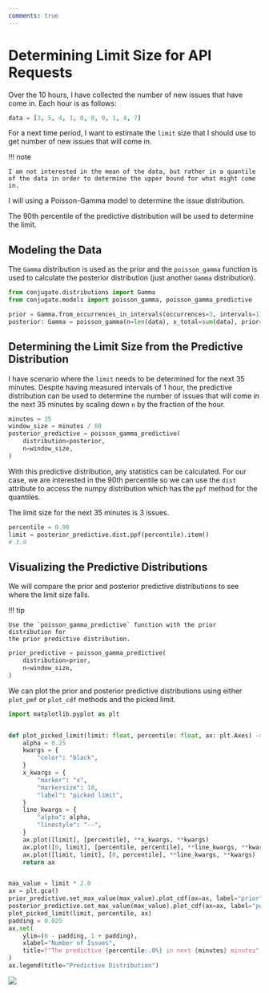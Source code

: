 ```yaml
---
comments: true
---
```

# Determining Limit Size for API Requests

Over the 10 hours, I have collected the number of new issues that have come in.
Each hour is as follows:

```python
data = [3, 5, 4, 1, 0, 0, 0, 1, 4, 7]
```

For a next time period, I want to estimate the `limit` size that I should use
to get number of new issues that will come in.


!!! note

    I am not interested in the mean of the data, but rather in a quantile
    of the data in order to determine the upper bound for what might come
    in.

I will using a Poisson-Gamma model to determine the issue distribution.

The 90th percentile of the predictive distribution will be used to determine
the limit.

## Modeling the Data

The `Gamma` distribution is used as the prior and the `poisson_gamma` function
is used to calculate the posterior distribution (just another `Gamma`
distribution).

```python
from conjugate.distributions import Gamma
from conjugate.models import poisson_gamma, poisson_gamma_predictive

prior = Gamma.from_occurrences_in_intervals(occurrences=3, intervals=1)
posterior: Gamma = poisson_gamma(n=len(data), x_total=sum(data), prior=prior)
```

## Determining the Limit Size from the Predictive Distribution

I have scenario where the `limit` needs to be determined for the next 35
minutes. Despite having measured intervals of 1 hour, the predictive
distribution can be used to determine the number of issues that will come in
the next 35 minutes by scaling down `n` by the fraction of the hour.

```python
minutes = 35
window_size = minutes / 60
posterior_predictive = poisson_gamma_predictive(
    distribution=posterior,
    n=window_size,
)
```

With this predictive distribution, any statistics can be calculated. For our
case, we are interested in the 90th percentile so we can use the `dist`
attribute to access the numpy distribution which has the `ppf` method for the
quantiles.

The limit size for the next 35 minutes is 3 issues.

```python
percentile = 0.90
limit = posterior_predictive.dist.ppf(percentile).item()
# 3.0
```

## Visualizing the Predictive Distributions

We will compare the prior and posterior predictive distributions to see where
the limit size falls.

!!! tip

    Use the `poisson_gamma_predictive` function with the prior distribution for
    the prior predictive distribution.


```python
prior_predictive = poisson_gamma_predictive(
    distribution=prior,
    n=window_size,
)
```

We can plot the prior and posterior predictive distributions using either
`plot_pmf` or `plot_cdf` methods and the picked limit.

```python
import matplotlib.pyplot as plt


def plot_picked_limit(limit: float, percentile: float, ax: plt.Axes) -> plt.Axes:
    alpha = 0.25
    kwargs = {
        "color": "black",
    }
    x_kwargs = {
        "marker": "x",
        "markersize": 10,
        "label": "picked limit",
    }
    line_kwargs = {
        "alpha": alpha,
        "linestyle": "--",
    }
    ax.plot([limit], [percentile], **x_kwargs, **kwargs)
    ax.plot([0, limit], [percentile, percentile], **line_kwargs, **kwargs)
    ax.plot([limit, limit], [0, percentile], **line_kwargs, **kwargs)
    return ax


max_value = limit * 2.0
ax = plt.gca()
prior_predictive.set_max_value(max_value).plot_cdf(ax=ax, label="prior")
posterior_predictive.set_max_value(max_value).plot_cdf(ax=ax, label="posterior")
plot_picked_limit(limit, percentile, ax)
padding = 0.025
ax.set(
    ylim=(0 - padding, 1 + padding),
    xlabel="Number of Issues",
    title=f"The predictive {percentile:.0%} in next {minutes} minutes",
)
ax.legend(title="Predictive Distribution")
```

<!--
import matplotlib.pyplot as plt
plt.savefig("docs/images/limit.png")
plt.close()
-->

![](../images/limit.png)
